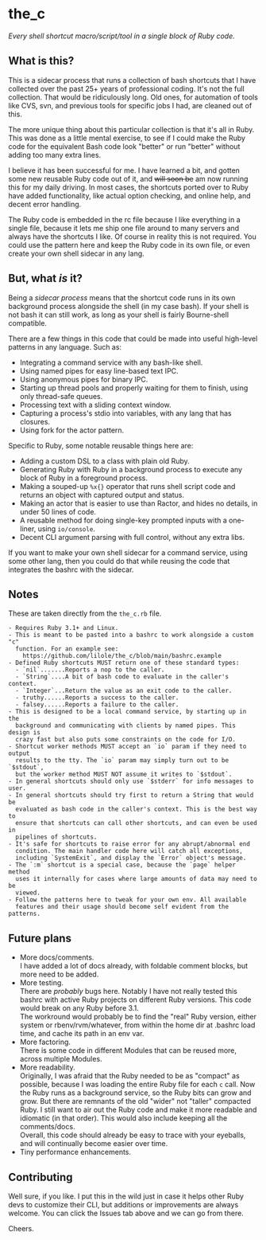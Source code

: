 # the_c

_Every shell shortcut macro/script/tool in a single block of Ruby code._

## What is this?

This is a sidecar process that runs a collection of bash shortcuts that I have collected over the past 25+ years of professional coding. It's not the full collection. That would be ridiculously long. Old ones, for automation of tools like CVS, svn, and previous tools for specific jobs I had, are cleaned out of this.

The more unique thing about this particular collection is that it's all in Ruby. This was done as a little mental exercise, to see if I could make the Ruby code for the equivalent Bash code look "better" or run "better" without adding too many extra lines.

I believe it has been successful for me. I have learned a bit, and gotten some new reusable Ruby code out of it, and ~~will soon be~~ am now running this for my daily driving. In most cases, the shortcuts ported over to Ruby have added functionality, like actual option checking, and online help, and decent error handling.

The Ruby code is embedded in the rc file because I like everything in a single file, because it lets me ship one file around to many servers and always have the shortcuts I like. Of course in reality this is not required. You could use the pattern here and keep the Ruby code in its own file, or even create your own shell sidecar in any lang.

## But, what _is_ it?

Being a _sidecar process_ means that the shortcut code runs in its own background process alongside the shell (in my case bash). If your shell is not bash it can still work, as long as your shell is fairly Bourne-shell compatible.

There are a few things in this code that could be made into useful high-level patterns in any language. Such as:

- Integrating a command service with any bash-like shell.
- Using named pipes for easy line-based text IPC.
- Using anonymous pipes for binary IPC.
- Starting up thread pools and properly waiting for them to finish, using only thread-safe queues.
- Processing text with a sliding context window.
- Capturing a process's stdio into variables, with any lang that has closures.
- Using fork for the actor pattern.

Specific to Ruby, some notable reusable things here are:

- Adding a custom DSL to a class with plain old Ruby.
- Generating Ruby with Ruby in a background process to execute any block of Ruby in a foreground process.
- Making a souped-up `%x{}` operator that runs shell script code and returns an object with captured output and status.
- Making an actor that is easier to use than Ractor, and hides no details, in under 50 lines of code.
- A reusable method for doing single-key prompted inputs with a one-liner, using `io/console`.
- Decent CLI argument parsing with full control, without any extra libs.

If you want to make your own shell sidecar for a command service, using some other lang, then you could do that while reusing the code that integrates the bashrc with the sidecar.

## Notes

These are taken directly from the `the_c.rb` file.

```text
- Requires Ruby 3.1+ and Linux.
- This is meant to be pasted into a bashrc to work alongside a custom "c"
  function. For an example see:
    https://github.com/lilole/the_c/blob/main/bashrc.example
- Defined Ruby shortcuts MUST return one of these standard types:
  - `nil`.......Reports a nop to the caller.
  - `String`....A bit of bash code to evaluate in the caller's context.
  - `Integer`...Return the value as an exit code to the caller.
  - truthy......Reports a success to the caller.
  - falsey......Reports a failure to the caller.
- This is designed to be a local command service, by starting up in the
  background and communicating with clients by named pipes. This design is
  crazy fast but also puts some constraints on the code for I/O.
- Shortcut worker methods MUST accept an `io` param if they need to output
  results to the tty. The `io` param may simply turn out to be `$stdout`,
  but the worker method MUST NOT assume it writes to `$stdout`.
- In general shortcuts should only use `$stderr` for info messages to user.
- In general shortcuts should try first to return a String that would be
  evaluated as bash code in the caller's context. This is the best way to
  ensure that shortcuts can call other shortcuts, and can even be used in
  pipelines of shortcuts.
- It's safe for shortcuts to raise error for any abrupt/abnormal end
  condition. The main handler code here will catch all exceptions,
  including `SystemExit`, and display the `Error` object's message.
- The `:m` shortcut is a special case, because the `page` helper method
  uses it internally for cases where large amounts of data may need to be
  viewed.
- Follow the patterns here to tweak for your own env. All available
  features and their usage should become self evident from the patterns.
```

## Future plans

- More docs/comments.<br>I have added a lot of docs already, with foldable comment blocks, but more need to be added.
- More testing.<br>There are _probably_ bugs here. Notably I have not really tested this bashrc with active Ruby projects on different Ruby versions. This code would break on any Ruby before 3.1.<br>The workround would probably be to find the "real" Ruby version, either system or rbenv/rvm/whatever, from within the home dir at .bashrc load time, and cache its path in an env var.
- More factoring.<br>There is some code in different Modules that can be reused more, across multiple Modules.
- More readability.<br>Originally, I was afraid that the Ruby needed to be as "compact" as possible, because I was loading the entire Ruby file for each `c` call. Now the Ruby runs as a background service, so the Ruby bits can grow and grow. But there are remnants of the old "wider" not "taller" compacted Ruby. I still want to air out the Ruby code and make it more readable and idiomatic (in that order). This would also include keeping all the comments/docs.<br>Overall, this code should already be easy to trace with your eyeballs, and will continually become easier over time.
- Tiny performance enhancements.

## Contributing

Well sure, if you like. I put this in the wild just in case it helps other Ruby devs to customize their CLI, but additions or improvements are always welcome. You can click the Issues tab above and we can go from there.

Cheers.
